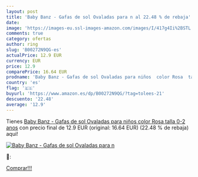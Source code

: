 ```yaml
---
layout: post
title: 'Baby Banz - Gafas de sol Ovaladas para n al 22.48 % de rebaja'
date: 
image: 'https://images-eu.ssl-images-amazon.com/images/I/417g4Ii%2BSTL._SL200_.jpg'
comments: true
category: ofertas
author: ring
slug: 'B00272N9QG-es'
actualPrice: 12.9 EUR
currency: EUR
price: 12.9
comparePrice: 16.64 EUR
prodname: 'Baby Banz - Gafas de sol Ovaladas para niños  color Rosa  talla 0-2 anos'
country: 'es'
flag: '🇪🇸'
buyurl: 'https://www.amazon.es/dp/B00272N9QG/?tag=tolees-21'
descuento: '22.48'
average: '12.9'
---
```


Tienes [Baby Banz - Gafas de sol Ovaladas para niños  color Rosa  talla 0-2 anos](https://www.amazon.es/dp/B00272N9QG/?tag=tolees-21) con precio final de  12.9 EUR (original: 16.64 EUR) (22.48 %  de rebaja) aqui!

[![Baby Banz - Gafas de sol Ovaladas para n](https://images-eu.ssl-images-amazon.com/images/I/417g4Ii%2BSTL._SL200_.jpg)](https://www.amazon.es/dp/B00272N9QG/?tag=tolees-21)

🔎:


[Comprar!!!](https://www.amazon.es/dp/B00272N9QG/?tag=tolees-21)

